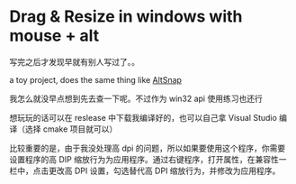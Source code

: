 # Drag & Resize in windows with mouse + alt

写完之后才发现早就有别人写过了。。

a toy project, does the same thing like [AltSnap](https://github.com/RamonUnch/AltSnap)

我怎么就没早点想到先去查一下呢。不过作为 win32 api 使用练习也还行

想玩玩的话可以在 reslease 中下载我编译好的，也可以自己拿 Visual Studio 编译（选择 cmake 项目就可以）

比较重要的是，由于我没处理高 dpi 的问题，所以如果要使用这个程序，你需要设置程序的高 DIP 缩放行为为应用程序。通过右键程序，打开属性，在兼容性一栏中，点击更改高 DPI 设置，勾选替代高 DPI 缩放行为，并修改为应用程序。

